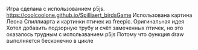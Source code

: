 Игра сделана с использованием p5js.  https://coolcoolone.github.io/Spilliaert_birdsGame
Использована картина Леона Спиллиарта и картинки птичек из freepic.
Оригинальная идея
Хотел добавить подзорную трубу и счёт замеченных птичек, но это оказалось трудным с использванием p5js
Потому что функция draw выполняется бесконечно в цикле
